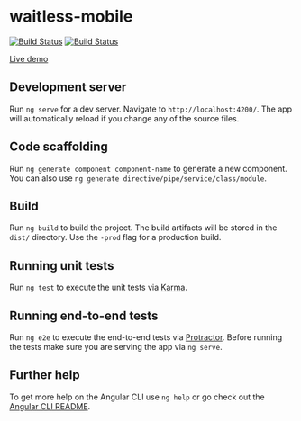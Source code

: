 # waitless-mobile

[![Build Status](https://travis-ci.org/hsr-waitless/mobile.svg?branch=master)](https://travis-ci.org/hsr-waitless/mobile)
[![Build Status](https://ci.evilservices.com/api/badges/hsr-waitless/mobile/status.svg)](https://ci.evilservices.com/hsr-waitless/mobile)

[Live demo](http://waitless.remarkies.codes)

## Development server

Run `ng serve` for a dev server. Navigate to `http://localhost:4200/`. The app will automatically reload if you change any of the source files.

## Code scaffolding

Run `ng generate component component-name` to generate a new component. You can also use `ng generate directive/pipe/service/class/module`.

## Build

Run `ng build` to build the project. The build artifacts will be stored in the `dist/` directory. Use the `-prod` flag for a production build.

## Running unit tests

Run `ng test` to execute the unit tests via [Karma](https://karma-runner.github.io).

## Running end-to-end tests

Run `ng e2e` to execute the end-to-end tests via [Protractor](http://www.protractortest.org/).
Before running the tests make sure you are serving the app via `ng serve`.

## Further help

To get more help on the Angular CLI use `ng help` or go check out the [Angular CLI README](https://github.com/angular/angular-cli/blob/master/README.md).
